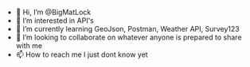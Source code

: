 - 👋 Hi, I’m @BigMatLock
- 👀 I’m interested in API's
- 🌱 I’m currently learning GeoJson, Postman, Weather API, Survey123 
- 💞️ I’m looking to collaborate on whatever anyone is prepared to share with me
- 📫 How to reach me I just dont know yet

<!---
BigMatLock/BigMatLock is a ✨ special ✨ repository because its `README.md` (this file) appears on your GitHub profile.
You can click the Preview link to take a look at your changes.
--->

